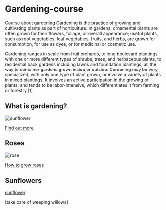 # Gardening-course
Course about gardening
Gardening is the practice of growing and cultivating plants as part of horticulture. In gardens, ornamental plants are often grown for their flowers, foliage, or overall appearance; useful plants, such as root vegetables, leaf vegetables, fruits, and herbs, are grown for consumption, for use as dyes, or for medicinal or cosmetic use.

Gardening ranges in scale from fruit orchards, to long boulevard plantings with one or more different types of shrubs, trees, and herbaceous plants, to residential back gardens including lawns and foundation plantings, all the way to container gardens grown inside or outside. Gardening may be very specialized, with only one type of plant grown, or involve a variety of plants in mixed plantings. It involves an active participation in the growing of plants, and tends to be labor-intensive, which differentiates it from farming or forestry.[1]

## What is gardening?

![sunflower](https://user-images.githubusercontent.com/102798071/169300054-9c98de4e-9daf-43af-a59e-ad332d9c3739.jpg)

[Find out more](https://en.wikipedia.org/wiki/Gardening)

## Roses

![rose](https://user-images.githubusercontent.com/102798071/168596211-34ff4962-ee5c-49aa-9a3b-9123ff38c2ac.jpg)

[How to grow roses](https://www.youtube.com/watch?v=K01ChwVFrkc)

## Sunflowers

[sunflower](https://github.com/treesandleaves/gardening-course/blob/main/flower%20pictures/sunflower.jpg)

[take care of weeping willows]

